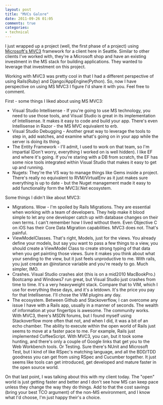 ```yaml
---
layout: post
title: "MVCs Galore"
date: 2011-09-26 01:05
comments: true
categories:
- technical
---
```


I just wrapped up a project (well, the first phase of a project) using [Microsoft's MVC3](http://www.asp.net/mvc/mvc3) framework for a client here in Seattle.  Similar to other clients I've worked with, they're a Microsoft shop and have an existing investment in the MS stack for building applications.  They wanted to leverage that investment on this project.

Working with MVC3 was pretty cool in that I had a different perspective of using Rails(Ruby) and Django/AppEngine(Python).  So, now I have perspective on using MS MVC3 I figure I'd share it with you.  Feel free to comment.

First - some things I liked about using MS MVC3:

- Visual Studio Intellisense - If you're going to use MS technology, you need to use those tools, and Visual Studio is great in its implementation of Intellisense.  It makes it easy to code and build your app. There's even Intellisense in Razor - the MS MVC equivalent to erb.
- Visual Studio Debugging - Another great way to leverage the tools to step in, add watches, and examine what's going on in your app while the server is doing its thing.
- The Entity Framework - I'll admit, I used to work on that team, so I'm impartial (Don't worry, everything I worked on is well hidden).  I like EF and where it's going.  If you're staring with a DB from scratch, the EF has some nice tools integrated within Visual Studio that makes it easy to get up and running.
- Nugets: They're the VS way to manage things like Gems inside a project.  There's really no equivalent to RVM/VirtualEnv as it just makes sure everything is up to date - but the Nuget management made it easy to add functionality form the MVC3/.Net ecosystem.

Some things I didn't like about MVC3:

- Migrations.   Wow - I'm spoiled by Rails Migrations.  They are essential when working with a team of developers.  They help make it blood simple to let any one developer catch up with database changes on their own terms.  I can't remember how I lived without them.  Even Objective C on iOS has their Core Data Migration capabilities.  MVC3 does not.  That's painful.
- ViewModelClasses.  That's right, Models, just for the views.   You already define your models, but say you want to pass a few things to a view, you should create a ViewModel Class to create strong typing of that data when you get painting those views.  Sure it makes you think about what your sending to the view, but it just feels unproductive to me.  With rails, you just create an @instance variable and you're ready to go.  Much simpler, IMO.
- Crashes.  Visual Studio crashes alot (this is on a mid2010 MacBookPro.)  Bootcamp and Windows7 run great, but Visual Studio just crashes from time to time.  It's a very heavyweight stack.  Compare that to VIM, which I use for everything these days, and it's a letdown.  It's the price you pay for that Intellisense.  I'll chose the VIM plugins any day.
- The ecosystem.  Between Github and Stackoverflow, I can overcome any issue I have with a Rails app, usually in a manner of seconds.  The wealth of information at your fingertips is awesome.  The community works.  With MVC3, there's MSDN forums, but I found myself using Stackoverflow more often that not, and when I did, it was a bit of an echo chamber.  The ability to execute within the open world of Rails just seems to move at a faster pace to me.  For example, Rails just implemented CoffeeScript.  With MVC3, you can, but it took some hunting, and there's only a couple of Google links that get you to the Web Workbench tools.  Or Testing.  Sure there's NUnit and Microsoft Test, but I kind of like RSpec's matching language, and all the BDD/TDD goodness you can get from using RSpec and Cucumber together.  It just seems like tools can get introduced, get developed and mature faster in the open source world.  

On that last point, I was talking about this with my client today.  The "open" world is just getting faster and better and I don't see how MS can keep pace unless they change the way they do things.  Add to that the cost savings (bring your best  TCO argument) of the non-MS environment, and I know what I'd choose, I'm just happy their's a choice.
